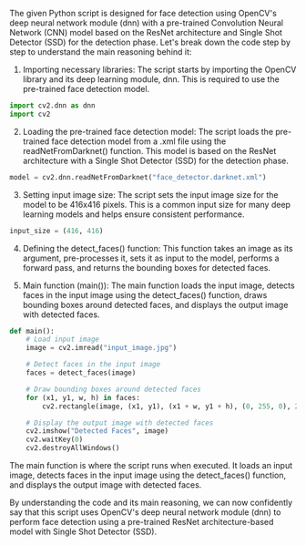 The given Python script is designed for face detection using OpenCV's deep neural network module (dnn) with a pre-trained Convolution Neural Network (CNN) model based on the ResNet architecture and Single Shot Detector (SSD) for the detection phase. Let's break down the code step by step to understand the main reasoning behind it:

1. Importing necessary libraries:
The script starts by importing the OpenCV library and its deep learning module, dnn. This is required to use the pre-trained face detection model.

```python
import cv2.dnn as dnn
import cv2
```

2. Loading the pre-trained face detection model:
The script loads the pre-trained face detection model from a .xml file using the readNetFromDarknet() function. This model is based on the ResNet architecture with a Single Shot Detector (SSD) for the detection phase.

```python
model = cv2.dnn.readNetFromDarknet("face_detector.darknet.xml")
```

3. Setting input image size:
The script sets the input image size for the model to be 416x416 pixels. This is a common input size for many deep learning models and helps ensure consistent performance.

```python
input_size = (416, 416)
```

4. Defining the detect_faces() function:
This function takes an image as its argument, pre-processes it, sets it as input to the model, performs a forward pass, and returns the bounding boxes for detected faces.

5. Main function (main()):
The main function loads the input image, detects faces in the input image using the detect_faces() function, draws bounding boxes around detected faces, and displays the output image with detected faces.

```python
def main():
    # Load input image
    image = cv2.imread("input_image.jpg")

    # Detect faces in the input image
    faces = detect_faces(image)

    # Draw bounding boxes around detected faces
    for (x1, y1, w, h) in faces:
        cv2.rectangle(image, (x1, y1), (x1 + w, y1 + h), (0, 255, 0), 2)

    # Display the output image with detected faces
    cv2.imshow("Detected Faces", image)
    cv2.waitKey(0)
    cv2.destroyAllWindows()
```

The main function is where the script runs when executed. It loads an input image, detects faces in the input image using the detect_faces() function, and displays the output image with detected faces.

By understanding the code and its main reasoning, we can now confidently say that this script uses OpenCV's deep neural network module (dnn) to perform face detection using a pre-trained ResNet architecture-based model with Single Shot Detector (SSD).